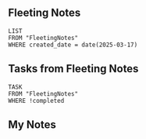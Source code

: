 
## Fleeting Notes
```dataview
LIST
FROM "FleetingNotes"
WHERE created_date = date(2025-03-17) 
```

## Tasks from Fleeting Notes
```dataview
TASK
FROM "FleetingNotes"
WHERE !completed
```

## My Notes
